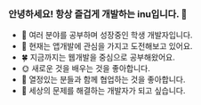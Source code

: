 ### 안녕하세요! 항상 즐겁게 개발하는 inu입니다. 👋

- 🌱 여러 분야를 공부하며 성장중인 학생 개발자입니다.
- 🍎 현재는 앱개발에 관심을 가지고 도전해보고 있어요.
- 🍀 지금까지는 웹개발을 중심으로 공부해왔어요.
- 🌞 새로운 것을 배우는 것을 좋아합니다.
- 👯 열정있는 분들과 함께 협업하는 것을 좋아합니다.
- 🌻 세상의 문제를 해결하는 개발자가 되고 싶습니다.
